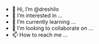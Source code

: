 - 👋 Hi, I’m @dreshilo
- 👀 I’m interested in ...
- 🌱 I’m currently learning ...
- 💞️ I’m looking to collaborate on ...
- 📫 How to reach me ...

<!---
dreshilo/dreshilo is a ✨ special ✨ repository because its `README.md` (this file) appears on your GitHub profile.
You can click the Preview link to take a look at your changes.
--->
